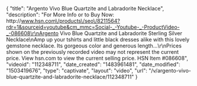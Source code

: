 {
    "title": "Argento Vivo Blue Quartzite and Labradorite Necklace",
    "description": "For More Info or to Buy Now: http:\/\/www.hsn.com\/products\/seo\/8211564?rdr=1&sourceid=youtube&cm_mmc=Social-_-Youtube-_-ProductVideo-_-086608\r\nArgento Vivo Blue Quartzite and Labradorite Sterling Silver Necklace\nAmp up your tshirts and little black dresses alike with this lovely gemstone necklace. Its gorgeous color and generous length...\r\nPrices shown on the previously recorded video may not represent the current price.  View hsn.com to view the current selling price. HSN Item #086608",
    "videoid": "112348711",
    "date_created": "1483961481",
    "date_modified": "1503419676",
    "type": "captivate",
    "layout": "video",
    "url": "\/v\/argento-vivo-blue-quartzite-and-labradorite-necklace\/112348711"
}